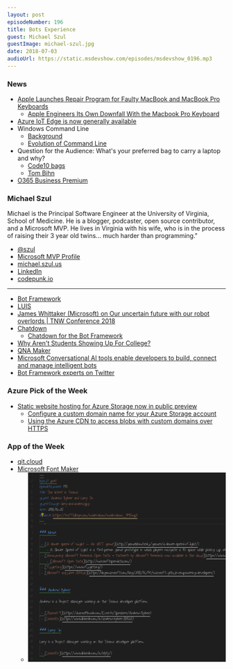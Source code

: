 ```yaml
---
layout: post
episodeNumber: 196
title: Bots Experience
guest: Michael Szul
guestImage: michael-szul.jpg
date: 2018-07-03
audioUrl: https://static.msdevshow.com/episodes/msdevshow_0196.mp3
--- 
```


### News

 - [Apple Launches Repair Program for Faulty MacBook and MacBook Pro Keyboards](https://www.macrumors.com/2018/06/22/apple-macbook-pro-keyboard-repair-program/)
    - [Apple Engineers Its Own Downfall With the Macbook Pro Keyboard](https://ifixit.org/blog/10229/macbook-pro-keyboard/)
 - [Azure IoT Edge is now generally available](https://azure.microsoft.com/en-us/blog/azure-iot-edge-generally-available-for-enterprise-grade-scaled-deployments/)
 - Windows Command Line
    - [Background](https://blogs.msdn.microsoft.com/commandline/2018/06/20/windows-command-line-backgrounder/)
    - [Evolution of Command Line](https://blogs.msdn.microsoft.com/commandline/2018/06/27/windows-command-line-the-evolution-of-the-windows-command-line/)
 - Question for the Audience: What's your preferred bag to carry a laptop and why?
    - [Code10 bags](https://code10bags.com/)
    - [Tom Bihn](https://www.tombihn.com/collections/laptop-bags/products/synapse-25?variant=50297911815)
 - [O365 Business Premium](https://products.office.com/en-US/compare-all-microsoft-office-products?tab=2)

### Michael Szul 

Michael is the Principal Software Engineer at the University of Virginia, School of Medicine. He is a blogger, podcaster, open source contributor, and a Microsoft MVP. He lives in Virginia with his wife, who is in the process of raising their 3 year old twins... much harder than programming."

 - [@szul](https://twitter.com/szul)
 - [Microsoft MVP Profile](https://mvp.microsoft.com/en-us/PublicProfile/5002839)
 - [michael.szul.us](http://michael.szul.us/)
 - [LinkedIn](https://www.linkedin.com/in/mjszul/)
 - [codepunk.io](https://codepunk.io/)

---------------------------------------------------------------

 - [Bot Framework](https://dev.botframework.com/)
 - [LUIS](https://www.luis.ai/home)
 - [James Whittaker (Microsoft) on Our uncertain future with our robot overlords | TNW Conference 2018](https://www.youtube.com/watch?v=__BFCICoIDc&t=3s&index=28&list=LLJHJVh8WIoWze_hjNACsG5A)
 - [Chatdown](https://github.com/Microsoft/botbuilder-tools/tree/master/Chatdown)
    - [Chatdown for the Bot Framework](https://codepunk.io/chatdown-for-the-bot-framework-introduction-and-processing-multiple-files/)
 - [Why Aren't Students Showing Up For College?](https://www.npr.org/2017/07/17/537740926/why-arent-students-showing-up-for-college)
 - [QNA Maker](https://www.qnamaker.ai/)
 - [Microsoft Conversational AI tools enable developers to build, connect and manage intelligent bots](https://azure.microsoft.com/en-us/blog/microsoft-conversational-ai-tools-enable-developers-to-build-connect-and-manage-intelligent-bots/)
 - [Bot Framework experts on Twitter](https://twitter.com/szul/lists/bot-framework/members)


### Azure Pick of the Week

 - [Static website hosting for Azure Storage now in public preview](https://azure.microsoft.com/en-us/blog/azure-storage-static-web-hosting-public-preview/)
    - [Configure a custom domain name for your Azure Storage account](https://docs.microsoft.com/en-us/azure/storage/blobs/storage-custom-domain-name)
    - [Using the Azure CDN to access blobs with custom domains over HTTPS](https://docs.microsoft.com/en-us/azure/storage/blobs/storage-https-custom-domain-cdn)

### App of the Week

 - [qit.cloud ](https://qit.cloud)
 - [Microsoft Font Maker](https://www.microsoft.com/store/productId/9N9209F8S3VC)
    - ![Last episode's shownotes in Carl's handwriting font](font.png)